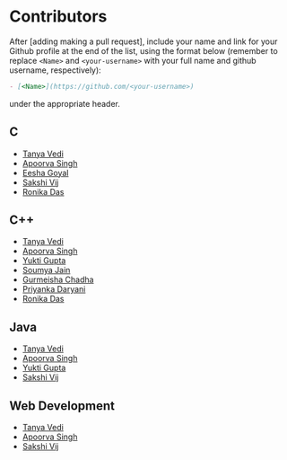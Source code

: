 # Contributors

After [adding making a pull request], include your name and link for your Github profile at the end of the list, using the format below (remember to replace `<Name>` and `<your-username>` with your full name and github username, respectively):

```markdown
- [<Name>](https://github.com/<your-username>)
```

under the appropriate header.

## C

- [Tanya Vedi](https://github.com/tanya-vedi)
- [Apoorva Singh](https://github.com/apoorvasingh17)
- [Eesha Goyal](https://github.com/eeshagoyal)
- [Sakshi Vij](https://github.com/sakshivij21)
- [Ronika Das](http://github.com/ronika-das)


## C++

- [Tanya Vedi](https://github.com/tanya-vedi)
- [Apoorva Singh](https://github.com/apoorvasingh17)
- [Yukti Gupta](https://github.com/<xyzyg>)
- [Soumya Jain](https://github.com/soumyajain51)
- [Gurmeisha Chadha](https://github.com/gurmeisha)
- [Priyanka Daryani](https://github.com/priyankajune)
- [Ronika Das](http://github.com/ronika-das)



## Java

- [Tanya Vedi](https://github.com/tanya-vedi)
- [Apoorva Singh](https://github.com/apoorvasingh17)
- [Yukti Gupta](https://github.com/<xyzyg>)
- [Sakshi Vij](https://github.com/sakshivij21)


## Web Development 

- [Tanya Vedi](https://github.com/tanya-vedi)
- [Apoorva Singh](https://github.com/apoorvasingh17)
- [Sakshi Vij](https://github.com/sakshivij21)

